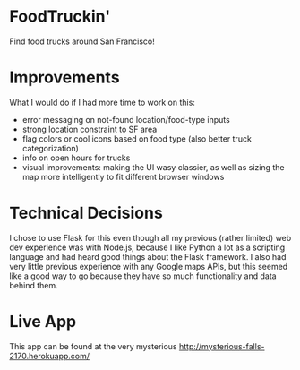 FoodTruckin'
===========

Find food trucks around San Francisco!


Improvements
===========

What I would do if I had more time to work on this:
- error messaging on not-found location/food-type inputs
- strong location constraint to SF area
- flag colors or cool icons based on food type (also better truck categorization)
- info on open hours for trucks
- visual improvements: making the UI wasy classier, as well as sizing the map more intelligently to fit different browser windows


Technical Decisions
===========

I chose to use Flask for this even though all my previous (rather limited) web dev experience was with Node.js, because I like Python a lot as a scripting language and had heard good things about the Flask framework. I also had very little previous experience with any Google maps APIs, but this seemed like a good way to go because they have so much functionality and data behind them.

Live App
===========

This app can be found at the very mysterious http://mysterious-falls-2170.herokuapp.com/